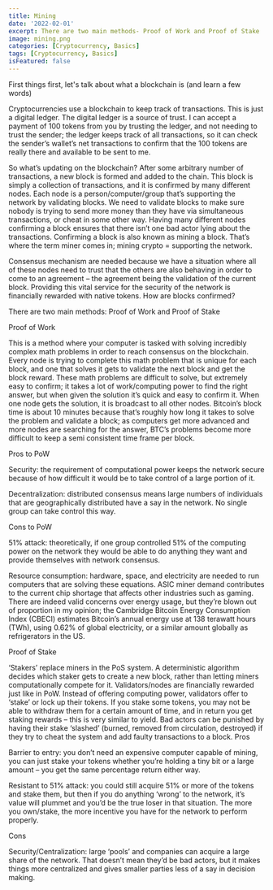 ```yaml
---
title: Mining
date: '2022-02-01'
excerpt: There are two main methods- Proof of Work and Proof of Stake
image: mining.png
categories: [Cryptocurrency, Basics]
tags: [Cryptocurrency, Basics]
isFeatured: false
---
```


First things first, let's talk about what a blockchain is (and learn a few words)

Cryptocurrencies use a blockchain to keep track of transactions. This is just a digital ledger. The digital ledger is a source of trust. I can accept a payment of 100 tokens from you by trusting the ledger, and not needing to trust the sender; the ledger keeps track of all transactions, so it can check the sender’s wallet’s net transactions to confirm that the 100 tokens are really there and available to be sent to me.

So what’s updating on the blockchain? After some arbitrary number of transactions, a new block is formed and added to the chain. This block is simply a collection of transactions, and it is confirmed by many different nodes. Each node is a person/computer/group that’s supporting the network by validating blocks. We need to validate blocks to make sure nobody is trying to send more money than they have via simultaneous transactions, or cheat in some other way. Having many different nodes confirming a block ensures that there isn’t one bad actor lying about the transactions. Confirming a block is also known as mining a block. That’s where the term miner comes in; mining crypto = supporting the network.

Consensus mechanism are needed because we have a situation where all of these nodes need to trust that the others are also behaving in order to come to an agreement – the agreement being the validation of the current block. Providing this vital service for the security of the network is financially rewarded with native tokens.
How are blocks confirmed?

There are two main methods: Proof of Work and Proof of Stake

Proof of Work

This is a method where your computer is tasked with solving incredibly complex math problems in order to reach consensus on the blockchain. Every node is trying to complete this math problem that is unique for each block, and one that solves it gets to validate the next block and get the block reward. These math problems are difficult to solve, but extremely easy to confirm; it takes a lot of work/computing power to find the right answer, but when given the solution it’s quick and easy to confirm it. When one node gets the solution, it is broadcast to all other nodes. Bitcoin’s block time is about 10 minutes because that’s roughly how long it takes to solve the problem and validate a block; as computers get more advanced and more nodes are searching for the answer, BTC’s problems become more difficult to keep a semi consistent time frame per block.

Pros to PoW

Security: the requirement of computational power keeps the network secure because of how difficult it would be to take control of a large portion of it.

Decentralization: distributed consensus means large numbers of individuals that are geographically distributed have a say in the network. No single group can take control this way.

Cons to PoW

51% attack: theoretically, if one group controlled 51% of the computing power on the network they would be able to do anything they want and provide themselves with network consensus.

Resource consumption: hardware, space, and electricity are needed to run computers that are solving these equations. ASIC miner demand contributes to the current chip shortage that affects other industries such as gaming. There are indeed valid concerns over energy usage, but they’re blown out of proportion in my opinion;  the Cambridge Bitcoin Energy Consumption Index (CBECI) estimates Bitcoin’s annual energy use at 138 terawatt hours (TWh), using 0.62% of global electricity, or a similar amount globally as refrigerators in the US.

Proof of Stake

‘Stakers’ replace miners in the PoS system. A deterministic algorithm decides which staker gets to create a new block, rather than letting miners computationally compete for it. Validators/nodes are financially rewarded just like in PoW. Instead of offering computing power, validators offer to ‘stake’ or lock up their tokens. If you stake some tokens, you may not be able to withdraw them for a certain amount of time, and in return you get staking rewards – this is very similar to yield. Bad actors can be punished by having their stake ‘slashed’ (burned, removed from circulation, destroyed) if they try to cheat the system and add faulty transactions to a block.
Pros

Barrier to entry: you don’t need an expensive computer capable of mining, you can just stake your tokens whether you’re holding a tiny bit or a large amount – you get the same percentage return either way.

Resistant to 51% attack: you could still acquire 51% or more of the tokens and stake them, but then if you do anything ‘wrong’ to the network, it’s value will plummet and you’d be the true loser in that situation. The more you own/stake, the more incentive you have for the network to perform properly.

Cons

Security/Centralization: large ‘pools’ and companies can acquire a large share of the network. That doesn’t mean they’d be bad actors, but it makes things more centralized and gives smaller parties less of a say in decision making.
